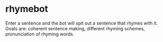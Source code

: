 # rhymebot
Enter a sentence and the bot will spit out a sentence that rhymes with it.
Goals are: coherent sentence making, different rhyming schemes, pronunciation of rhyming words.
